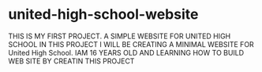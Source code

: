 # united-high-school-website
THIS IS MY FIRST PROJECT. A SIMPLE WEBSITE FOR UNITED HIGH SCHOOL
IN THIS PROJECT I WILL BE CREATING A MINIMAL WEBSITE FOR United High School.
IAM 16 YEARS OLD AND LEARNING HOW TO BUILD WEB SITE BY CREATIN THIS PROJECT
